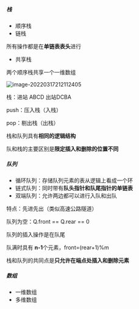 ##### 栈

- 顺序栈
- 链栈

所有操作都是在**单链表表头**进行

- 共享栈

两个顺序栈共享一个一维数组

![image-20220317212112405](C:\Users\梁發粲\AppData\Roaming\Typora\typora-user-images\image-20220317212112405.png)

栈：进站  ABCD 出站DCBA

push：压入栈（入栈）

pop：剔出栈（出栈）



栈和队列具有**相同的逻辑结构**

队和栈的主要区别是**限定插入和删除的位置不同**



##### 队列

- 循环队列：存储队列元素的表从逻辑上看成一个环
- 链式队列：同时带有**队头指针和队尾指针的单链表**
- 双端队列：允许两边都可以进行入队和出队

特点：先进先出（类似高速公路隧道）

队列为空：Q.front == Q.rear == 0

队列的插入操作是在队尾

队满时具有 **n-1**个元素，front=(rear+1)%m 



栈和队列的共同点是**只允许在端点处插入和删除元素**



##### 数组

- 一维数组
- 多维数组